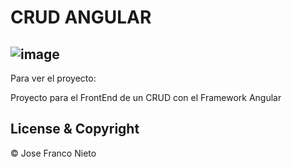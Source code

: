 # CRUD ANGULAR
                                          
![image](https://user-images.githubusercontent.com/55087820/74690237-96094180-51de-11ea-82a6-d9bdc0ebf6c1.png)
---

Para ver el proyecto: 

Proyecto para el FrontEnd de un CRUD con el Framework Angular

## License & Copyright
© Jose Franco Nieto